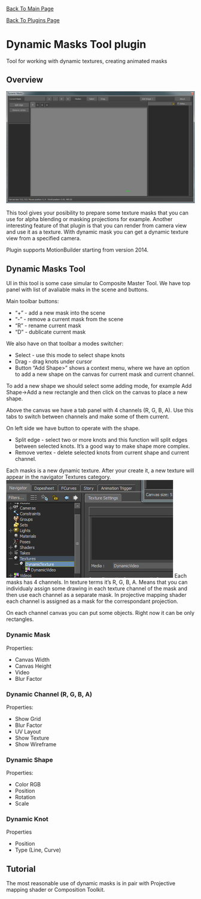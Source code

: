 [Back To Main Page](README.md)

[Back To Plugins Page](Plugins.md)

# Dynamic Masks Tool plugin

Tool for working with dynamic textures, creating animated masks

## Overview

![](Images/dynamicMasks_image1.jpg)

This tool gives your posibility to prepare some texture masks that you can use for alpha blending or masking projections for example. Another interesting feature of that plugin is that you can render from camera view and use it as a texture.
With dynamic mask you can get a dynamic texture view from a specified camera.

Plugin supports MotionBuilder starting from version 2014.

## Dynamic Masks Tool

UI in this tool is some case simular to Composite Master Tool. We have top panel with list of avaliable maks in the scene and buttons.

Main toolbar buttons:
* “+” - add a new mask into the scene
* “-” - remove a current mask from the scene
* “R” - rename current mask
* “D” - dublicate current mask

We also have on that toolbar a modes switcher:
* Select - use this mode to select shape knots
* Drag - drag knots under cursor
* Button “Add Shape>” shows a context menu, where we have an option to add a new shape on the canvas for current mask and current channel.

To add a new shape we should select some adding mode, for example Add Shape->Add a new rectangle and then click on the canvas to place a new shape.

Above the canvas we have a tab panel with 4 channels (R, G, B, A). Use this tabs to switch between channels and make some of them current. 

On left side we have button to operate with the shape.
* Split edge - select two or more knots and this function will split edges between selected knots. It’s a good way to make shape more complex.
* Remove vertex - delete selected knots from current shape and current channel.

Each masks is a new dynamic texture. After your create it, a new texture will appear in the navigator Textures category.
![](Images/dynamicMasks_image2.jpg)
Each masks has 4 channels. In texture terms it’s R, G, B, A. Means that you can individualy assign some drawing in each texture channel of the mask and then use each channel as a separate mask. In projective mapping shader each channel is assigned as a mask for the correspondant projection.

On each channel canvas you can put some objects. Right now it can be only rectangles.

### Dynamic Mask

Properties:

* Canvas Width
* Canvas Height
* Video
* Blur Factor

### Dynamic Channel (R, G, B, A)

Properties:

* Show Grid
* Blur Factor
* UV Layout
* Show Texture
* Show Wireframe

### Dynamic Shape

Properties:

* Color RGB
* Position
* Rotation
* Scale

### Dynamic Knot

Properties

* Position
* Type (Line, Curve)

## Tutorial

The most reasonable use of dynamic masks is in pair with Projective mapping shader or Composition Toolkit.
